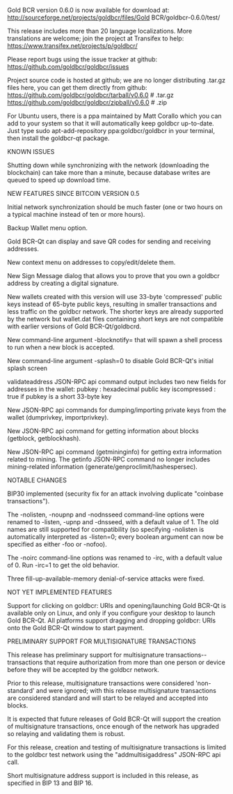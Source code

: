 Gold BCR version 0.6.0 is now available for download at:
http://sourceforge.net/projects/goldbcr/files/Gold BCR/goldbcr-0.6.0/test/

This release includes more than 20 language localizations.
More translations are welcome; join the
project at Transifex to help:
https://www.transifex.net/projects/p/goldbcr/

Please report bugs using the issue tracker at github:
https://github.com/goldbcr/goldbcr/issues

Project source code is hosted at github; we are no longer
distributing .tar.gz files here, you can get them
directly from github:
https://github.com/goldbcr/goldbcr/tarball/v0.6.0  # .tar.gz
https://github.com/goldbcr/goldbcr/zipball/v0.6.0  # .zip

For Ubuntu users, there is a ppa maintained by Matt Corallo which
you can add to your system so that it will automatically keep
goldbcr up-to-date.  Just type
sudo apt-add-repository ppa:goldbcr/goldbcr
in your terminal, then install the goldbcr-qt package.


KNOWN ISSUES

Shutting down while synchronizing with the network
(downloading the blockchain) can take more than a minute,
because database writes are queued to speed up download
time.


NEW FEATURES SINCE BITCOIN VERSION 0.5

Initial network synchronization should be much faster
(one or two hours on a typical machine instead of ten or more
hours).

Backup Wallet menu option.

Gold BCR-Qt can display and save QR codes for sending
and receiving addresses.

New context menu on addresses to copy/edit/delete them.

New Sign Message dialog that allows you to prove that you
own a goldbcr address by creating a digital
signature.

New wallets created with this version will
use 33-byte 'compressed' public keys instead of
65-byte public keys, resulting in smaller
transactions and less traffic on the goldbcr
network. The shorter keys are already supported
by the network but wallet.dat files containing
short keys are not compatible with earlier
versions of Gold BCR-Qt/goldbcrd.

New command-line argument -blocknotify=<command>
that will spawn a shell process to run <command> 
when a new block is accepted.

New command-line argument -splash=0 to disable
Gold BCR-Qt's initial splash screen

validateaddress JSON-RPC api command output includes
two new fields for addresses in the wallet:
pubkey : hexadecimal public key
iscompressed : true if pubkey is a short 33-byte key

New JSON-RPC api commands for dumping/importing
private keys from the wallet (dumprivkey, importprivkey).

New JSON-RPC api command for getting information about
blocks (getblock, getblockhash).

New JSON-RPC api command (getmininginfo) for getting
extra information related to mining. The getinfo
JSON-RPC command no longer includes mining-related
information (generate/genproclimit/hashespersec).



NOTABLE CHANGES

BIP30 implemented (security fix for an attack involving
duplicate "coinbase transactions").

The -nolisten, -noupnp and -nodnsseed command-line
options were renamed to -listen, -upnp and -dnsseed,
with a default value of 1. The old names are still
supported for compatibility (so specifying -nolisten
is automatically interpreted as -listen=0; every
boolean argument can now be specified as either
-foo or -nofoo).

The -noirc command-line options was renamed to
-irc, with a default value of 0. Run -irc=1 to
get the old behavior.

Three fill-up-available-memory denial-of-service
attacks were fixed.


NOT YET IMPLEMENTED FEATURES

Support for clicking on goldbcr: URIs and
opening/launching Gold BCR-Qt is available only on Linux,
and only if you configure your desktop to launch
Gold BCR-Qt. All platforms support dragging and dropping
goldbcr: URIs onto the Gold BCR-Qt window to start
payment.


PRELIMINARY SUPPORT FOR MULTISIGNATURE TRANSACTIONS

This release has preliminary support for multisignature
transactions-- transactions that require authorization
from more than one person or device before they
will be accepted by the goldbcr network.

Prior to this release, multisignature transactions
were considered 'non-standard' and were ignored;
with this release multisignature transactions are
considered standard and will start to be relayed
and accepted into blocks.

It is expected that future releases of Gold BCR-Qt
will support the creation of multisignature transactions,
once enough of the network has upgraded so relaying
and validating them is robust.

For this release, creation and testing of multisignature
transactions is limited to the goldbcr test network using
the "addmultisigaddress" JSON-RPC api call.

Short multisignature address support is included in this
release, as specified in BIP 13 and BIP 16.
